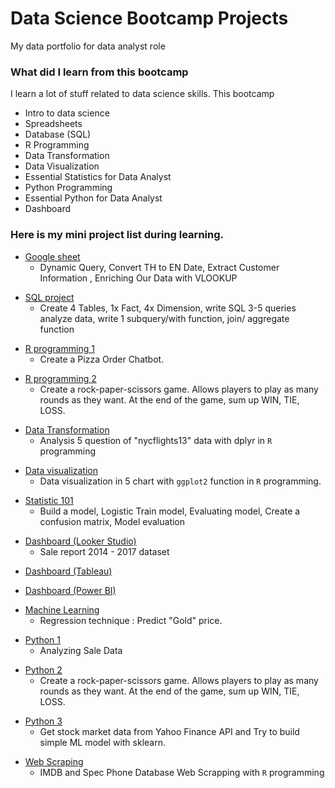 # Data Science Bootcamp Projects
My data portfolio for data analyst role

### What did I learn from this bootcamp

I learn a lot of stuff related to data science skills. This bootcamp

- Intro to data science
- Spreadsheets
- Database (SQL)
- R Programming
- Data Transformation
- Data Visualization
- Essential Statistics for Data Analyst
- Python Programming
- Essential Python for Data Analyst
- Dashboard


### Here is my mini project list during learning.

<a name="Google-sheet"></a>
- [Google sheet](https://docs.google.com/spreadsheets/d/1dFCHuTX7ymR2x0HnTkc9BtOAQAjqmEXYhRDzH193wyY/edit?usp=sharing)
  - Dynamic Query, Convert TH to EN Date, Extract Customer Information , Enriching Our Data with VLOOKUP

<a name="SQL"></a>
- [SQL project](https://replit.com/@wannayachinsaar/restaurantbatch08sql)
  - Create 4 Tables, 1x Fact, 4x Dimension, write SQL 3-5 queries analyze data, write 1 subquery/with function, join/ aggregate function

<a name="R1"></a>
- [R programming 1](https://replit.com/@wannayachinsaar/Pizzachatbotbatch08R#main.r)
  - Create a Pizza Order Chatbot.

<a name="R2"></a>
- [R programming 2](https://replit.com/@wannayachinsaar/RoShamBobatch08R#main.r)
  - Create a rock-paper-scissors game. Allows players to play as many rounds as they want. At the end of the game, sum up WIN, TIE, LOSS.

<a name="Data-Trans"></a>
- [Data Transformation](https://datalore.jetbrains.com/notebook/9QkRGy5aNsGTjlzfD5G9Mj/K1qqdPbw0JP2AwteKvQxGC)
  - Analysis 5 question of "nycflights13" data with dplyr in `R` programming

<a name="Data-vis"></a>
- [Data visualization](https://drive.google.com/file/d/190k5Vb-BaOaLQwtoet5jTjWF7bOoYfEE/view?usp=sharing)
  - Data visualization in 5 chart with `ggplot2` function in `R` programming.

<a name="Stat"></a>
- [Statistic 101](https://drive.google.com/file/d/1zYR3n0zUlOjz0k52IAczNBqDFGatTt8a/view?usp=sharing)
  - Build a model, Logistic Train model, Evaluating model, Create a confusion matrix, Model evaluation

<a name="Looker"></a>
- [Dashboard (Looker Studio)](https://lookerstudio.google.com/reporting/5804cce3-e40b-4e64-8a0f-a246f45d1769)
  - Sale report 2014 - 2017 dataset

<a name="Tableau"></a>
- [Dashboard (Tableau)](https://public.tableau.com/app/profile/nattapat.lertpiriyametha/viz/Myfirsttableau_16716052889070/Myfirstdashbord)

<a name="Power-BI"></a>
- [Dashboard (Power BI)](https://drive.google.com/file/d/18jKyfRF9NzwxqtQhR0ScX6GnyOXC1v-M/view)

<a name="ML"></a>
- [Machine Learning](https://datalore.jetbrains.com/notebook/9QkRGy5aNsGTjlzfD5G9Mj/bsQPk5y5QQyTgZgEMmSCfV)
  - Regression technique : Predict "Gold" price.

<a name="Python1"></a>
- [Python 1](https://colab.research.google.com/drive/1YdfnBt2axapapaK2KKT2M9HYoKZDumny?usp=sharing)
  - Analyzing Sale Data

<a name="Python2"></a>
- [Python 2](https://colab.research.google.com/drive/1SCnKmMlClJ_qhwxe7X5k1m0lLyqgomUY?usp=sharing)
  - Create a rock-paper-scissors game. Allows players to play as many rounds as they want. At the end of the game, sum up WIN, TIE, LOSS.

<a name="Python3"></a>
- [Python 3](https://colab.research.google.com/drive/1S2YYnu-7qcy6m3tmmQHLQ1NgQzuiMyKO?usp=sharing#scrollTo=kh-FBIrfrvE9) 
  - Get stock market data from Yahoo Finance API and Try to build simple ML model with sklearn.

<a name="Scraping"></a>
- [Web Scraping](https://datalore.jetbrains.com/view/notebook/wcAPB9fgPhR9x6YhjL8if4)
  - IMDB and Spec Phone Database Web Scrapping with `R` programming 
  
